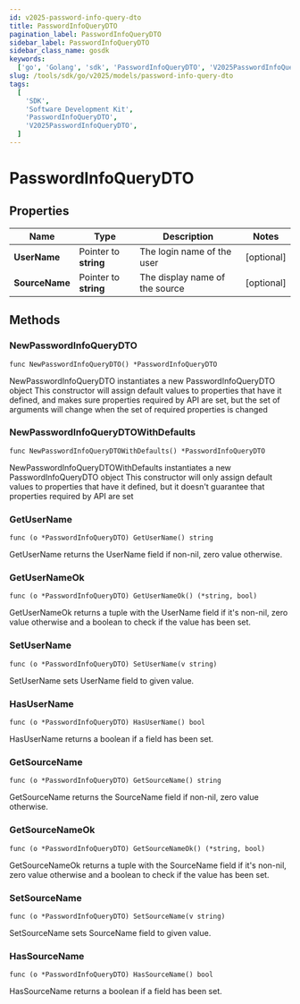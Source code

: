 ```yaml
---
id: v2025-password-info-query-dto
title: PasswordInfoQueryDTO
pagination_label: PasswordInfoQueryDTO
sidebar_label: PasswordInfoQueryDTO
sidebar_class_name: gosdk
keywords:
  ['go', 'Golang', 'sdk', 'PasswordInfoQueryDTO', 'V2025PasswordInfoQueryDTO']
slug: /tools/sdk/go/v2025/models/password-info-query-dto
tags:
  [
    'SDK',
    'Software Development Kit',
    'PasswordInfoQueryDTO',
    'V2025PasswordInfoQueryDTO',
  ]
---
```


# PasswordInfoQueryDTO

## Properties

| Name | Type | Description | Notes |
| --- | --- | --- | --- |
| **UserName** | Pointer to **string** | The login name of the user | [optional] |
| **SourceName** | Pointer to **string** | The display name of the source | [optional] |

## Methods

### NewPasswordInfoQueryDTO

`func NewPasswordInfoQueryDTO() *PasswordInfoQueryDTO`

NewPasswordInfoQueryDTO instantiates a new PasswordInfoQueryDTO object This constructor will assign default values to properties that have it defined, and makes sure properties required by API are set, but the set of arguments will change when the set of required properties is changed

### NewPasswordInfoQueryDTOWithDefaults

`func NewPasswordInfoQueryDTOWithDefaults() *PasswordInfoQueryDTO`

NewPasswordInfoQueryDTOWithDefaults instantiates a new PasswordInfoQueryDTO object This constructor will only assign default values to properties that have it defined, but it doesn't guarantee that properties required by API are set

### GetUserName

`func (o *PasswordInfoQueryDTO) GetUserName() string`

GetUserName returns the UserName field if non-nil, zero value otherwise.

### GetUserNameOk

`func (o *PasswordInfoQueryDTO) GetUserNameOk() (*string, bool)`

GetUserNameOk returns a tuple with the UserName field if it's non-nil, zero value otherwise and a boolean to check if the value has been set.

### SetUserName

`func (o *PasswordInfoQueryDTO) SetUserName(v string)`

SetUserName sets UserName field to given value.

### HasUserName

`func (o *PasswordInfoQueryDTO) HasUserName() bool`

HasUserName returns a boolean if a field has been set.

### GetSourceName

`func (o *PasswordInfoQueryDTO) GetSourceName() string`

GetSourceName returns the SourceName field if non-nil, zero value otherwise.

### GetSourceNameOk

`func (o *PasswordInfoQueryDTO) GetSourceNameOk() (*string, bool)`

GetSourceNameOk returns a tuple with the SourceName field if it's non-nil, zero value otherwise and a boolean to check if the value has been set.

### SetSourceName

`func (o *PasswordInfoQueryDTO) SetSourceName(v string)`

SetSourceName sets SourceName field to given value.

### HasSourceName

`func (o *PasswordInfoQueryDTO) HasSourceName() bool`

HasSourceName returns a boolean if a field has been set.
